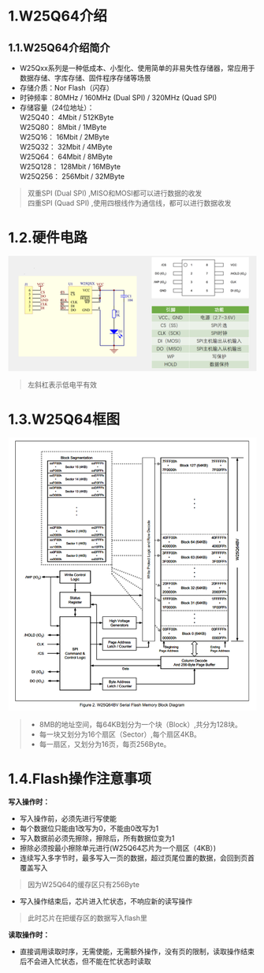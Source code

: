 # 1.W25Q64介绍
## 1.1.W25Q64介绍简介
- W25Qxx系列是一种低成本、小型化、使用简单的非易失性存储器，常应用于数据存储、字库存储、固件程序存储等场景
- 存储介质：Nor Flash（闪存）
- 时钟频率：80MHz / 160MHz (Dual SPI) / 320MHz (Quad SPI)
- 存储容量（24位地址）：  
	W25Q40：	  4Mbit / 512KByte  
	W25Q80：	  8Mbit / 1MByte  
	W25Q16：	  16Mbit / 2MByte  
	W25Q32：	  32Mbit / 4MByte  
	W25Q64：	  64Mbit / 8MByte  
	W25Q128：  128Mbit / 16MByte  
	W25Q256：  256Mbit / 32MByte  
>双重SPI (Dual SPI) ,MISO和MOSI都可以进行数据的收发  
>四重SPI (Quad SPI) ,使用四根线作为通信线，都可以进行数据收发  
# 1.2.硬件电路
<div><img src = "./images/9.2-W25Q64硬件电路.png"></div> 

>左斜杠表示低电平有效

# 1.3.W25Q64框图
<div><img src = "./images/9.2-W25Q64框图.png"></div> 

>- 8MB的地址空间，每64KB划分为一个块（Block）,共分为128块。
>- 每一块又划分为16个扇区（Sector）,每个扇区4KB。  
>- 每一扇区，又划分为16页，每页256Byte。

# 1.4.Flash操作注意事项
**写入操作时：**  
- 写入操作前，必须先进行写使能  
- 每个数据位只能由1改写为0，不能由0改写为1  
- 写入数据前必须先擦除，擦除后，所有数据位变为1  
- 擦除必须按最小擦除单元进行(W25Q64芯片为一个扇区（4KB）)  
- 连续写入多字节时，最多写入一页的数据，超过页尾位置的数据，会回到页首覆盖写入
>因为W25Q64的缓存区只有256Byte  
- 写入操作结束后，芯片进入忙状态，不响应新的读写操作  
>此时芯片在把缓存区的数据写入flash里

**读取操作时：**  
- 直接调用读取时序，无需使能，无需额外操作，没有页的限制，读取操作结束后不会进入忙状态，但不能在忙状态时读取  

